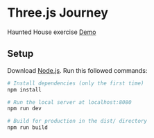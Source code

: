 # Three.js Journey
Haunted House exercise
[Demo](https://marccarranza.github.io/threejourney-hhouse/)
## Setup
Download [Node.js](https://nodejs.org/en/download/).
Run this followed commands:

``` bash
# Install dependencies (only the first time)
npm install

# Run the local server at localhost:8080
npm run dev

# Build for production in the dist/ directory
npm run build
```
